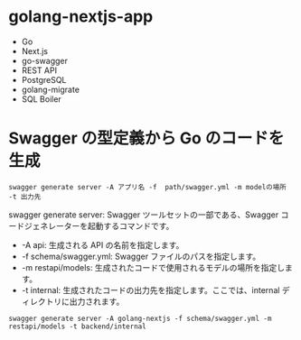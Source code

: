# golang-nextjs-app

- Go
- Next.js
- go-swagger
- REST API
- PostgreSQL
- golang-migrate
- SQL Boiler

# Swagger の型定義から Go のコードを生成

```
swagger generate server -A アプリ名 -f  path/swagger.yml -m modelの場所 -t 出力先
```

swagger generate server: Swagger ツールセットの一部である、Swagger コードジェネレーターを起動するコマンドです。

- -A api: 生成される API の名前を指定します。
- -f schema/swagger.yml: Swagger ファイルのパスを指定します。
- -m restapi/models: 生成されたコードで使用されるモデルの場所を指定します。
- -t internal: 生成されたコードの出力先を指定します。ここでは、internal ディレクトリに出力されます。

```
swagger generate server -A golang-nextjs -f schema/swagger.yml -m restapi/models -t backend/internal
```
